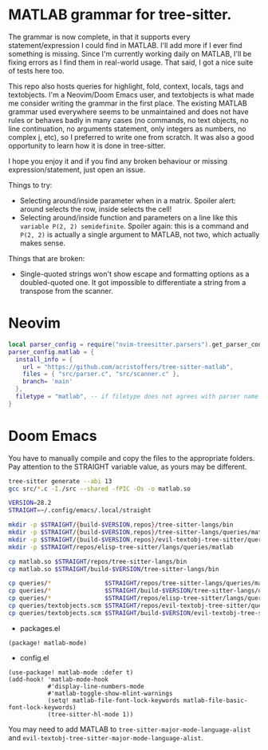 # MATLAB grammar for tree-sitter.

The grammar is now complete, in that it supports every statement/expression I
could find in MATLAB. I'll add more if I ever find something is missing. Since
I'm currently working daily on MATLAB, I'll be fixing errors as I find them in
real-world usage. That said, I got a nice suite of tests here too.

This repo also hosts queries for highlight, fold, context, locals, tags and
textobjects. I'm a Neovim/Doom Emacs user, and textobjects is what made me
consider writing the grammar in the first place. The existing MATLAB grammar
used everywhere seems to be unmaintained and does not have rules or behaves
badly in many cases (no commands, no text objects, no line continuation, no
arguments statement, only integers as numbers, no complex j, etc), so I
preferred to write one from scratch. It was also a good opportunity to learn
how it is done in tree-sitter.

I hope you enjoy it and if you find any broken behaviour or missing
expression/statement, just open an issue.

Things to try:
- Selecting around/inside parameter when in a matrix. Spoiler alert: around
selects the row, inside selects the cell!
- Selecting around/inside function and parameters on a line like this `variable
P(2, 2) semidefinite`. Spoiler again: this is a command and `P(2, 2)` is
actually a single argument to MATLAB, not two, which actually makes sense.

Things that are broken:
- Single-quoted strings won't show escape and formatting options as a
doubled-quoted one. It got impossible to differentiate a string from a
transpose from the scanner.

# Neovim

```lua
local parser_config = require("nvim-treesitter.parsers").get_parser_configs()
parser_config.matlab = {
  install_info = {
    url = "https://github.com/acristoffers/tree-sitter-matlab",
    files = { "src/parser.c", "src/scanner.c" },
    branch= 'main'
  },
  filetype = "matlab", -- if filetype does not agrees with parser name
}
```

# Doom Emacs

You have to manually compile and copy the files to the appropriate folders. Pay
attention to the STRAIGHT variable value, as yours may be different.

```zsh
tree-sitter generate --abi 13
gcc src/*.c -I./src --shared -fPIC -Os -o matlab.so 

VERSION=28.2
STRAIGHT=~/.config/emacs/.local/straight

mkdir -p $STRAIGHT/{build-$VERSION,repos}/tree-sitter-langs/bin
mkdir -p $STRAIGHT/{build-$VERSION,repos}/tree-sitter-langs/queries/matlab
mkdir -p $STRAIGHT/{build-$VERSION,repos}/evil-textobj-tree-sitter/queries/matlab
mkdir -p $STRAIGHT/repos/elisp-tree-sitter/langs/queries/matlab

cp matlab.so $STRAIGHT/repos/tree-sitter-langs/bin
cp matlab.so $STRAIGHT/build-$VERSION/tree-sitter-langs/bin

cp queries/*               $STRAIGHT/repos/tree-sitter-langs/queries/matlab/
cp queries/*               $STRAIGHT/build-$VERSION/tree-sitter-langs/queries/matlab/
cp queries/*               $STRAIGHT/repos/elisp-tree-sitter/langs/queries/matlab
cp queries/textobjects.scm $STRAIGHT/repos/evil-textobj-tree-sitter/queries/matlab
cp queries/textobjects.scm $STRAIGHT/build-$VERSION/evil-textobj-tree-sitter/queries/matlab
```

- packages.el

```elisp
(package! matlab-mode)
```

- config.el

```elisp
(use-package! matlab-mode :defer t)
(add-hook! 'matlab-mode-hook
           #'display-line-numbers-mode
           #'matlab-toggle-show-mlint-warnings
           (setq! matlab-file-font-lock-keywords matlab-file-basic-font-lock-keywords)
           (tree-sitter-hl-mode 1))
```

You may need to add MATLAB to `tree-sitter-major-mode-language-alist` and
`evil-textobj-tree-sitter-major-mode-language-alist`.
